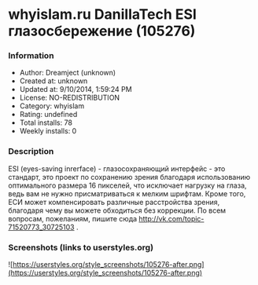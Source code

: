 # whyislam.ru DanillaTech ESI глазосбережение (105276)

### Information
- Author: Dreamject (unknown)
- Created at: unknown
- Updated at: 9/10/2014, 1:59:24 PM
- License: NO-REDISTRIBUTION
- Category: whyislam
- Rating: undefined
- Total installs: 78
- Weekly installs: 0


### Description
ESI (eyes-saving inrerface) - глазосохраняющий интерфейс - это стандарт, это проект по сохранению зрения благодаря использованию оптимального размера 16 пикселей, что исключает нагрузку на глаза, ведь вам не нужно присматриваться к мелким шрифтам. Кроме того, ЕСИ может компенсировать различные расстройства зрения, благодаря чему вы можете обходиться без коррекции. По всем вопросам, пожеланиям, пишите сюда http://vk.com/topic-71520773_30725103 .


### Screenshots (links to userstyles.org)
![https://userstyles.org/style_screenshots/105276-after.png](https://userstyles.org/style_screenshots/105276-after.png)


